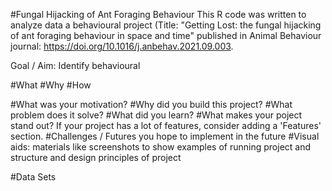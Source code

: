 #Fungal Hijacking of Ant Foraging Behaviour
This R code was written to analyze data a behavioural project (Title: "Getting Lost: the fungal hijacking of ant foraging behaviour in space and time" published in Animal Behaviour journal: https://doi.org/10.1016/j.anbehav.2021.09.003.

Goal / Aim: Identify behavioural 

#What
#Why
#How

#What was your motivation?
#Why did you build this project?
#What problem does it solve?
#What did you learn?
#What makes your poject stand out? If your project has a lot of features, consider adding a 'Features' section.
#Challenges / Futures you hope to implement in the future
#Visual aids: materials like screenshots to show examples of running project and structure and design principles of project

#Data Sets

